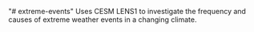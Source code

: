 "# extreme-events" 
Uses CESM LENS1 to investigate the frequency and causes of extreme weather events in a changing climate.
